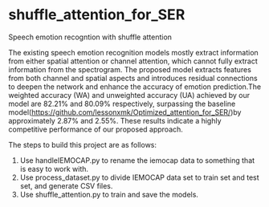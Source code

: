 # shuffle_attention_for_SER
Speech emotion recogntion with shuffle attention

The existing speech emotion recognition models mostly extract information from either spatial attention or channel attention, which cannot fully extract information from the spectrogram. The proposed model extracts features from both channel and spatial aspects and introduces residual connections to deepen the network and enhance the accuracy of emotion prediction.The weighted accuracy (WA) and unweighted accuracy (UA) achieved by our model are 82.21% and 80.09% respectively, surpassing the baseline model(https://github.com/lessonxmk/Optimized_attention_for_SER/)by approximately 2.87% and 2.55%. These results indicate a highly competitive performance of our proposed approach.

The steps to build this project are as follows:
1. Use handleIEMOCAP.py to rename the iemocap data to something that is easy to work with.
2. Use process_dataset.py to divide IEMOCAP data set to train set and test set, and generate CSV files.
3. Use shuffle_attention.py to train and save the models.
